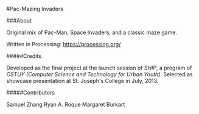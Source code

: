 #Pac-Mazing Invaders

###About

Original mix of Pac-Man, Space Invaders, and a classic maze game.

Written in Processing: https://processing.org/

#####Credits

Developed as the final project at the launch session of *SHIP*, a program of *CSTUY* _(Computer Science and Technology for Urban Youth)_. Selected as showcase presentation at St. Joseph's College in July, 2013. 

#####Contributors

Samuel Zhang
Ryan A. Roque
Margaret Burkart
